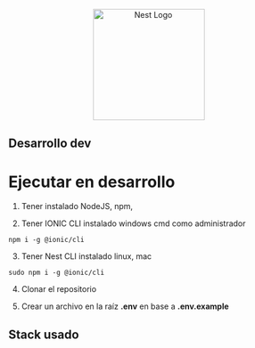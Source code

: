 <p align="center">
  <a href="http://nestjs.com/" target="blank"><img src="https://nestjs.com/img/logo-small.svg" width="200" alt="Nest Logo" /></a>
</p>

## Desarrollo dev

# Ejecutar en desarrollo

1. Tener instalado NodeJS, npm,

2. Tener IONIC CLI instalado windows cmd como administrador

```
npm i -g @ionic/cli
```

3. Tener Nest CLI instalado linux, mac

```
sudo npm i -g @ionic/cli
```

4. Clonar el repositorio

5. Crear un archivo en la raíz **.env** en base a **.env.example**

## Stack usado
